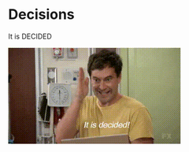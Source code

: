 # Decisions
It is DECIDED

![DECIDED!](https://github.com/TylersDurden/Decisions/blob/master/decided.gif)
